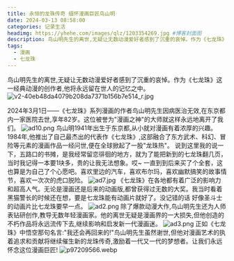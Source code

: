 ```yaml
---
title: 永恒的龙珠传奇 缅怀漫画巨匠鸟山明
date: 2024-03-13 08:58:00
categories: 记录生活
headimg: https://yhehe.com/images/qlz/1203354269.jpg #博客封面图
description: 鸟山明先生的离世,无疑让无数动漫爱好者感到了沉重的哀悼。作为《七龙珠》这一经典动漫的创作者,他将永远留在世人的记忆之中。
tags:
  - 漫画
  - 七龙珠
---
```


鸟山明先生的离世,无疑让无数动漫爱好者感到了沉重的哀悼。作为《七龙珠》这一经典动漫的创作者,他将永远留在世人的记忆之中。
![v2-40eb48da4079b208da7371b156b7e514_r.jpg](https://yhehe.com/images/qlz/3225600923.jpg)

2024年3月1日——《七龙珠》系列漫画的作者鸟山明先生因病医治无效,在东京都内一家医院去世,享年82岁。这位被誉为"漫画之神"的大师就这样永远地离开了我们。
![ad10.png](https://yhehe.com/images/qlz/3737838135.png)
鸟山明1941年出生于东京都,从小就对漫画有着浓厚的兴趣。1984年,他推出了自己最杰出的代表作《七龙珠》,这部融合了东方武术、科幻、冒险等元素的漫画作品一经问世,便在全球掀起了一股"龙珠热"。
说到这里我的说一下，五路口的书摊，是我经常留恋徘徊的地方，就为了能把新到的七龙珠翻几页，当时我记得一本要1块多，贵的让我无法想象。哎~ 一直到到后来买了个全套，这也算是为自己了个心愿吧。喜欢里边的汽车，喜欢布尔玛，喜欢幽默搞笑的故事情节，喜欢一次次的虎口脱险。
![ad7.jpg](https://yhehe.com/images/qlz/1379926219.jpg)
《七龙珠》在各地都有着广泛的影响力和超高人气。无论是漫画还是后来的动画版,都曾获得过无数的大奖。我当时看着黑猫警长的时候还在想，要是七龙珠能有动画片就好了。没记错的话 好像圣斗士的动画片比七龙珠要早一点。
![ad2.png](https://yhehe.com/images/qlz/1416052999.png)
除了爆款动漫大作,鸟山明先生还为人师表钻研创作,教导无数年轻漫画家。他的离世无疑是漫画界的一大损失,但他创造的不朽作品将永远流传下去,继续影响和启发新一代漫画迷。
![ad3.png](https://yhehe.com/images/qlz/282304092.png)
正如《七龙珠》中悟空那句名言:"我还会再回来的!"鸟山明先生虽然谢世,但他对漫画艺术的执着追求和贡献将继续催生新的龙珠传奇,激励着一代又一代的梦想者。让我们永远怀念这位漫画巨匠!
![p97209566.webp](https://yhehe.com/images/qlz/3657148480.webp)

